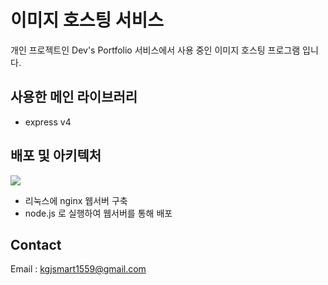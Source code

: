 # 이미지 호스팅 서비스

개인 프로젝트인 Dev's Portfolio 서비스에서 사용 중인 이미지 호스팅 프로그램 입니다.

## 사용한 메인 라이브러리

- express v4

## 배포 및 아키텍처

<img src=./public/images/image-hosting-archImg.png>

- 리눅스에 nginx 웹서버 구축
- node.js 로 실행하여 웹서버를 통해 배포

## Contact

Email : <kgjsmart1559@gmail.com>


